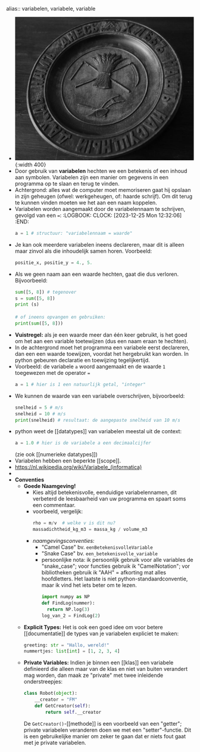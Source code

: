 alias:: variabelen, variabele, variable

- ![image.jpg](../assets/variables.jpg){:width 400}
- Door gebruik van **variabelen** hechten we een betekenis of een inhoud aan symbolen. Variabelen zijn een manier om gegevens in een programma op te slaan en terug te vinden.
- Achtergrond: alles wat de computer moet memoriseren gaat hij opslaan in zijn geheugen (ofwel: werkgeheugen, of: haarde schrijf). Om dit terug te kunnen vinden moeten we het aan een naam koppelen.
- Variabelen worden aangemaakt door de variabelennaam te schrijven, gevolgd van een `=`:
  :LOGBOOK:
  CLOCK: [2023-12-25 Mon 12:32:06]
  :END:
  ```python
  a = 1 # structuur: "variabelennaam = waarde"
  ```
- Je kan ook meerdere variabelen ineens declareren, maar dit is alleen maar zinvol als die inhoudelijk samen horen. Voorbeeld:
  ```python
  positie_x, positie_y = 4., 5.
  ```
- Als we geen naam aan een waarde hechten, gaat die dus verloren. Bijvoorbeeld:
  ```python
  sum([5, 8]) # tegenover
  s = sum([5, 8])
  print (s)
  
  # of ineens opvangen en gebruiken:
  print(sum([5, 8]))
  ```
- **Vuistregel:** als je een waarde meer dan één keer gebruikt, is het goed om het aan een variable toetewijzen (dus een naam eraan te hechten).
- In de achtergrond moet het programma een variabele eerst declareren, dan een een waarde toewijzen, voordat het hergebruikt kan worden. In python gebeuren declaratie en toewijzing tegelijkertijd.
- Voorbeeld: de variabele `a` woord aangemaakt en de waarde `1` toegewezen met de operator `=`
  ```python
  a = 1 # hier is 1 een natuurlijk getal, "integer"
  ```
- We kunnen de waarde van een variabele overschrijven, bijvoorbeeld:
  ```python
  snelheid = 5 # m/s
  snelheid = 10 # m/s
  print(snelheid) # resultaat: de aangepaste snelheid van 10 m/s
  ```
- python weet de [[datatypes]] van variabelen meestal uit de context: 
  ```python
  a = 1.0 # hier is de variabele a een decimaalcijfer
  ```
  (zie ook [[numerieke datatypes]])
- Variabelen hebben een beperkte [[scope]].
- https://nl.wikipedia.org/wiki/Variabele_(informatica)
-
- **Conventies**
	- **Goede Naamgeving!**
		- Kies altijd betekenisvolle, eenduidige variabelennamen, dit verbeterd de leesbaarheid van uw programma en spaart soms een commentaar.
		- voorbeeld, vergelijk:
		  ```python
		  rho = m/v  # welke v is dit nu?
		  massadichtheid_kg_m3 = massa_kg / volume_m3
		  ```
		- *naamgevingsconventies:*
			- "Camel Case"
			  bv. `eenBetekenisvolleVariable`
			- "Snake Case"
			  bv. `een_betekenisvolle_variable`
			- persoonlijke nota: 
			  ik persoonlijk gebruik voor alle variables de "snake_case"; voor functies gebruik ik "CamelNotation"; vor bibliotheken gebruik ik "AAH" = afkorting mat alles hoofdletters. Het laatste is niet python-standaardconventie, maar ik vind het iets beter om te lezen.
			  ```python
			  import numpy as NP
			  def FindLog(nummer):
			    return NP.log(3)
			  log_van_2 = FindLog(2)
			  ```
	- **Explicit Types:** Het is ook een goed idee om voor betere [[documentatie]] de types van je variabelen expliciet te maken:
	  ```python
	  greeting: str = "Hallo, wereld!"
	  nummertjes: list[int] = [1, 2, 3, 4]
	  ```
	- **Private Variables:** Indien je binnen een [[klas]] een variabele definieerd die alleen maar van de klas en niet van buiten verandert mag worden, dan maak ze "private" met twee inleidende onderstreepjes:
	  ```python
	  class Robot(object):
	      __creator = "FM"
	      def GetCreator(self):
	          return self.__creator
	  ```
	  De `GetCreator()`-[[methode]] is een voorbeeld van een "getter"; private variabelen veranderen doen we met een "setter"-functie. Dit is een gebruikelijke manier om zeker te gaan dat er niets fout gaat met je private variabelen.